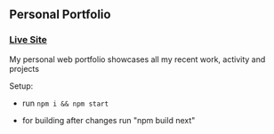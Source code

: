 ## Personal Portfolio

### [Live Site](https://personal-website.awwad.repl.co/)

My personal web portfolio showcases all my recent work, activity and projects

Setup:
- run ```npm i && npm start```


- for building after changes run "npm build next"

